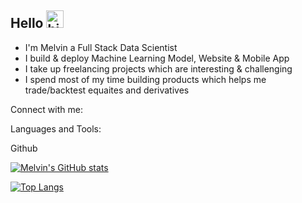 ## Hello <img src="https://user-images.githubusercontent.com/1303154/88677602-1635ba80-d120-11ea-84d8-d263ba5fc3c0.gif" width="28px" alt="hi">

- I'm Melvin a Full Stack Data Scientist
- I build & deploy Machine Learning Model, Website & Mobile App
- I take up freelancing projects which are interesting & challenging 
- I spend most of my time building products which helps me trade/backtest equaites and derivatives 

Connect with me:


Languages and Tools:


Github 

[![Melvin's GitHub stats](https://github-readme-stats.vercel.app/api?username=melvinroy&count_private=true)](https://github.com/melvinroy/github-readme-stats)

 [![Top Langs](https://github-readme-stats.vercel.app/api/top-langs/?username=melvinroy&layout=compact)](https://github.com/melvinroy/github-readme-stats)

